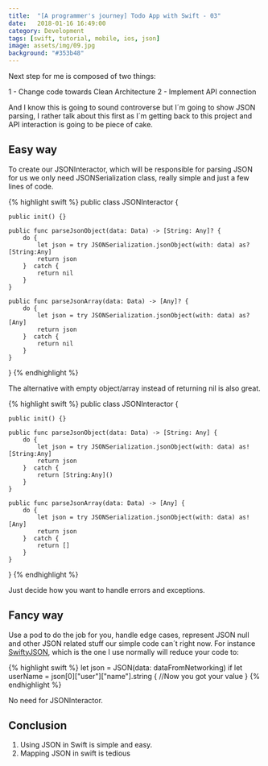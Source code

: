 ```yaml
---
title:  "[A programmer's journey] Todo App with Swift - 03"
date:   2018-01-16 16:49:00
category: Development
tags: [swift, tutorial, mobile, ios, json]
image: assets/img/09.jpg
background: "#353b48"
---
```


Next step for me is composed of two things:

1 - Change code towards Clean Architecture
2 - Implement API connection

And I know this is going to sound controverse but I´m going to show JSON parsing, I rather talk about this first as I´m getting back to this project and API interaction is going to be piece of cake.

## Easy way 

To create our JSONInteractor, which will be responsible for parsing JSON for us we only need JSONSerialization class, really simple and just a few lines of code.

{% highlight swift %}
public class JSONInteractor {
    
    public init() {}
    
    public func parseJsonObject(data: Data) -> [String: Any]? {
        do {
            let json = try JSONSerialization.jsonObject(with: data) as? [String:Any]
            return json
        }  catch {
            return nil
        }
    }
    
    public func parseJsonArray(data: Data) -> [Any]? {
        do {
            let json = try JSONSerialization.jsonObject(with: data) as? [Any]
            return json
        }  catch {
            return nil
        }
    }
    
}
{% endhighlight %}

The alternative with empty object/array instead of returning nil is also great.

{% highlight swift %}
public class JSONInteractor {
    
    public init() {}
    
    public func parseJsonObject(data: Data) -> [String: Any] {
        do {
            let json = try JSONSerialization.jsonObject(with: data) as! [String:Any]
            return json
        }  catch {
            return [String:Any]()
        }
    }
    
    public func parseJsonArray(data: Data) -> [Any] {
        do {
            let json = try JSONSerialization.jsonObject(with: data) as! [Any]
            return json
        }  catch {
            return []
        }
    }
    
}
{% endhighlight %}

Just decide how you want to handle errors and exceptions.

## Fancy way

Use a pod to do the job for you, handle edge cases, represent JSON null and other JSON related stuff our simple code can´t right now. For instance [SwiftyJSON](https://github.com/SwiftyJSON/SwiftyJSON), which is the one I use normally will reduce your code to:

{% highlight swift %}
let json = JSON(data: dataFromNetworking)
if let userName = json[0]["user"]["name"].string {
  //Now you got your value
}
{% endhighlight %}

No need for JSONInteractor.

## Conclusion

1. Using JSON in Swift is simple and easy.
2. Mapping JSON in swift is tedious
